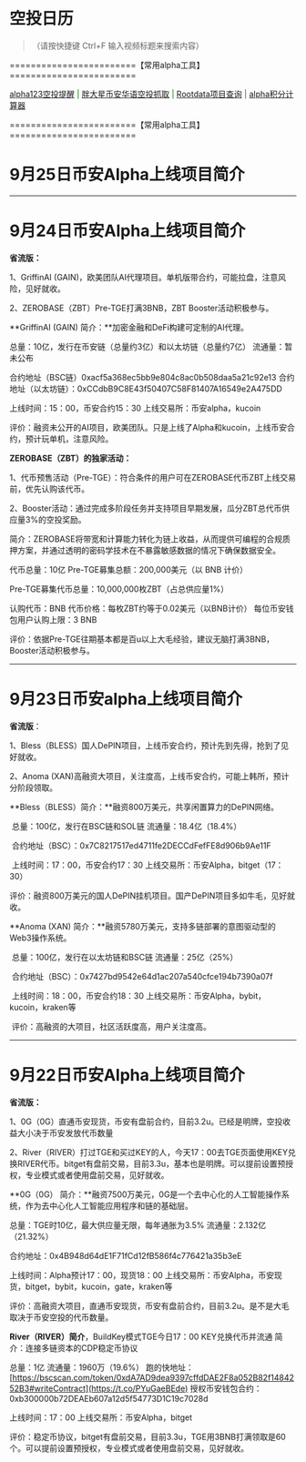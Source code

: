 # 空投日历

> （请按快捷键 Ctrl+F 输入视频标题来搜索内容）

========================【常用alpha工具】========================

<font color=#008000>[alpha123空投提醒](https://alpha123.uk/zh/index.html) | [胖大星币安华语空投抓取](https://pangdaxing.xyz/) | [Rootdata项目查询](https://cn.rootdata.com/) | [alpha积分计算器](https://aja-money-saver.github.io/Nightflyer_BinanceAlpha/BinanceAlpha.html)</font> 

========================【常用alpha工具】========================

# 9月25日币安Alpha上线项目简介 



------

# 9月24日币安Alpha上线项目简介 

**省流版：**

1、GriffinAI (GAIN)，欧美团队AI代理项目。单机版带合约，可能拉盘，注意风险，见好就收。 

2、ZEROBASE（ZBT）Pre-TGE打满3BNB，ZBT Booster活动积极参与。 

**GriffinAI (GAIN) 简介：**加密金融和DeFi构建可定制的AI代理。 

总量：10亿，发行在币安链（总量约3亿）和以太坊链（总量约7亿） 流通量：暂未公布 

合约地址（BSC链）0xacf5a368ec5bb9e804c8ac0b508daa5a21c92e13 合约地址（以太坊链）：0xCCdbB9C8E43f50407C58F81407A16549e2A475DD 

上线时间：15：00，币安合约15：30 上线交易所：币安alpha，kucoin 

评价：融资未公开的AI项目，欧美团队。只是上线了Alpha和kucoin，上线币安合约，预计玩单机，注意风险。

 **ZEROBASE（ZBT）的独家活动：** 

1、代币预售活动（Pre-TGE）：符合条件的用户可在ZEROBASE代币ZBT上线交易前，优先认购该代币。 

2、Booster活动：通过完成多阶段任务并支持项目早期发展，瓜分ZBT总代币供应量3%的空投奖励。 

简介：ZEROBASE将带宽和计算能力转化为链上收益，从而提供可编程的合规质押方案，并通过透明的密码学技术在不暴露敏感数据的情况下确保数据安全。 

代币总量：10亿 Pre-TGE募集总额：200,000美元（以 BNB 计价）

 Pre-TGE募集代币总量：10,000,000枚ZBT（占总供应量1%）

 认购代币：BNB 代币价格：每枚ZBT约等于0.02美元（以BNB计价） 每位币安钱包用户认购上限：3 BNB 

评价：依据Pre-TGE往期基本都是百u以上大毛经验，建议无脑打满3BNB，Booster活动积极参与。

------

# 9月23日币安alpha上线项目简介

**省流版**：

1、Bless（BLESS）国人DePIN项目，上线币安合约，预计先到先得，抢到了见好就收。

2、Anoma (XAN)高融资大项目，关注度高，上线币安合约，可能上韩所，预计分阶段领取。 

**Bless（BLESS）简介：**融资800万美元，共享闲置算力的DePIN网络。 

​                           总量：100亿，发行在BSC链和SOL链 流通量：18.4亿（18.4%） 

​                           合约地址（BSC）：0x7C8217517ed4711fe2DECCdFefFE8d906b9Ae11F

​                          上线时间：17：00，币安合约17：30 上线交易所：币安Alpha，bitget（17：30） 

​                          评价：融资800万美元的国人DePIN挂机项目。国产DePIN项目多如牛毛，见好就收。 

**Anoma (XAN)  简介：**融资5780万美元，支持多链部署的意图驱动型的Web3操作系统。 

​                          总量：100亿，发行在以太坊链和BSC链 流通量：25亿（25%） 

​                          合约地址（BSC）：0x7427bd9542e64d1ac207a540cfce194b7390a07f 

​                          上线时间：18：00，币安合约18：30 上线交易所：币安Alpha，bybit，kucoin，kraken等 

​                          评价：高融资的大项目，社区活跃度高，用户关注度高。

------

# 9月22日币安Alpha上线项目简介

**省流版：** 

1、0G（0G）直通币安现货，币安有盘前合约，目前3.2u。已经是明牌，空投收益大小决于币安发放代币数量

2、River（RIVER）打过TGE和买过KEY的人，今天17：00去TGE页面使用KEY兑换RIVER代币。bitget有盘前交易，目前3.3u，基本也是明牌。可以提前设置预授权，专业模式或者使用盘前交易，见好就收。 

**0G（0G） 简介：**融资7500万美元，0G是一个去中心化的人工智能操作系统，作为去中心化人工智能应用程序和链的基础层。 

总量：TGE时10亿，最大供应量无限，每年通胀为3.5% 流通量：2.132亿（21.32%） 

合约地址：0x4B948d64dE1F71fCd12fB586f4c776421a35b3eE 

上线时间：Alpha预计17：00，现货18：00 上线交易所：币安Alpha，币安现货，bitget，bybit，kucoin，gate，kraken等 

评价：高融资大项目，直通币安现货，币安有盘前合约，目前3.2u。是不是大毛取决于币安空投的代币数量。 

**River（RIVER）简介**，BuildKey模式TGE今日17：00 KEY兑换代币并流通 简介：连接多链资本的CDP稳定币协议 

总量：1亿 流通量：1960万（19.6%） 跑的快地址：[https://bscscan.com/token/0xdA7AD9dea9397cffdDAE2F8a052B82f1484252B3#writeContract](https://t.co/PYuGaeBEde) 授权币安钱包合约：0xb300000b72DEAEb607a12d5f54773D1C19c7028d 

上线时间：17：00 上线交易所：币安Alpha，bitget 

评价：稳定币协议，bitget有盘前交易，目前3.3u，TGE用3BNB打满领取是60个。可以提前设置预授权，专业模式或者使用盘前交易，见好就收。

